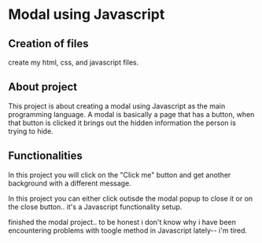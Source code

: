 # Modal using Javascript

## Creation of files
create my html, css, and javascript files.

## About project
This project is about creating a modal using Javascript as the main programming language.
A modal is basically a page that has a button, when that button is clicked it brings out the hidden information the person is trying to  hide.

## Functionalities
In this project you will click on the "Click me" button and get another background with a different message.

In this project you can either click outisde the modal popup to close it or on the close button.. it's a Javascript functionality setup.

finished the modal project.. to be honest i don't know why i have been encountering problems with toogle method in Javascript lately-- i'm tired.